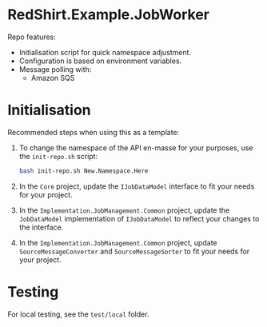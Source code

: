 # RedShirt.Example.JobWorker

Repo features:

* Initialisation script for quick namespace adjustment.
* Configuration is based on environment variables.
* Message polling with:
    * Amazon SQS

# Initialisation

Recommended steps when using this as a template:

1. To change the namespace of the API en-masse for your purposes, use the `init-repo.sh` script:

    ```bash
    bash init-repo.sh New.Namespace.Here
    ```

2. In the `Core` project, update the `IJobDataModel` interface to fit your needs for your project.
3. In the `Implementation.JobManagement.Common` project, update the `JobDataModel` implementation of `IJobDataModel` to
   reflect your changes to the interface.
4. In the `Implementation.JobManagement.Common` project, update `SourceMessageConverter` and `SourceMessageSorter` to
   fit your needs for your project.

# Testing

For local testing, see the `test/local` folder.